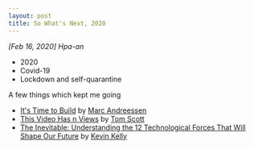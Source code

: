 ```yaml
---
layout: post
title: So What's Next, 2020
---
```


*[Feb 16, 2020] Hpa-an* 

- 2020 
- Covid-19 
- Lockdown and self-quarantine 

A few things which kept me going  
- [It's Time to Build](https://a16z.com/2020/04/18/its-time-to-build/) by [Marc Andreessen](https://en.wikipedia.org/wiki/Marc_Andreessen)  
- [This Video Has n Views](https://www.youtube.com/watch?v=BxV14h0kFs0) by [Tom Scott](https://www.tomscott.com/)  
- [The Inevitable: Understanding the 12 Technological Forces That Will Shape Our Future](https://www.goodreads.com/book/show/27209431-the-inevitable) by [Kevin Kelly](https://www.youtube.com/user/Kevin2Kelly/) 

